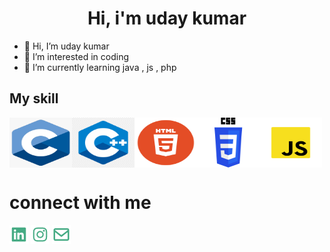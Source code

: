 <h1 align="Center">Hi, i'm uday kumar</h1>

- 👋 Hi, I’m uday kumar 
- 👀 I’m interested in coding
- 🌱 I’m currently learning java , js , php
<!--- 
- 📫 How to reach me ...
- 😄 Pronouns: ...
- ⚡ Fun fact: ...
--->
<!---
udaybscitstudent/udaybscitstudent is a ✨ special ✨ repository because its `README.md` (this file) appears on your GitHub profile.
You can click the Preview link to take a look at your changes.
--->
<h2>My skill</h2>
<div style="display:flex; flex-wrap:wrap;">
<img height="80px" width="100px" src="c.png">
<img height="80px" width="100px" src="c++.png">
<img height="80px" width="100px" src="html.png">
<img height="80px" width="100px" src="css.png">
<img height="80px" width="100px" src="js.png">
</div>
<h1>connect with me</h1>
<a href="https://rb.gy/bgoh0z"><img src="linkedin.png"></a>
<a href="https://rb.gy/oppz38"><img src="instagram1.png"></a>
<a href="#"><img src="email.png"></a>
